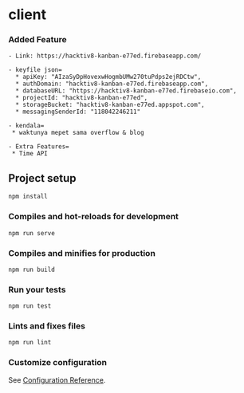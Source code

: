 # client

### Added Feature
```
- Link: https://hacktiv8-kanban-e77ed.firebaseapp.com/

- keyfile json=
  * apiKey: "AIzaSyDpHovexwHogmbUMw270tuPdps2ejRDCtw",
  * authDomain: "hacktiv8-kanban-e77ed.firebaseapp.com",
  * databaseURL: "https://hacktiv8-kanban-e77ed.firebaseio.com",
  * projectId: "hacktiv8-kanban-e77ed",
  * storageBucket: "hacktiv8-kanban-e77ed.appspot.com",
  * messagingSenderId: "118042246211"

- kendala= 
 * waktunya mepet sama overflow & blog

- Extra Features=
 * Time API

```

## Project setup
```
npm install
```

### Compiles and hot-reloads for development
```
npm run serve
```

### Compiles and minifies for production
```
npm run build
```

### Run your tests
```
npm run test
```

### Lints and fixes files
```
npm run lint
```

### Customize configuration
See [Configuration Reference](https://cli.vuejs.org/config/).
